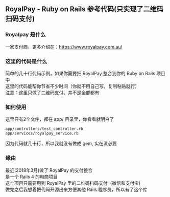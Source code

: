 ## RoyalPay - Ruby on Rails 参考代码(只实现了二维码扫码支付)

### Royalpay 是什么
一家支付商，更多介绍在：https://www.royalpay.com.au/   

### 这里的代码是什么
简单的几十行代码示例，如果你需要把 RoyalPay 整合到你的 Ruby on Rails 项目中 <br/>
这里的代码能帮你节省不少时间（你就不用自己写，复制粘贴就行） <br/>
注意：这里只做了二维码支付。并不是全部都有 <br/>

### 如何使用
这里只有2个文件，都在 app/ 目录里，你看看就明白了  <br/>

`app/controllers/test_controller.rb`    
`app/services/royalpay_service.rb`     

因为代码就几十行，所以我就没有做成 gem, 实在没必要   

### 缘由
最近(2018年3月)做了 RoyalPay 的支付整合 <br/>
是一个 Rails 4 的电商项目 <br/>
这个项目只需要用到 RoyalPay 里的二维码扫码支付（微信和支付宝) <br/>
做完之后我想着把代码开源出来方便其他 Rails 程序员，所以有了这个库 <br/>